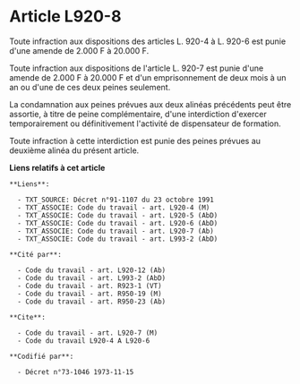 # Article L920-8

Toute infraction aux dispositions des articles L. 920-4 à L. 920-6 est punie d'une amende de 2.000 F à 20.000 F.

Toute infraction aux dispositions de l'article L. 920-7 est punie d'une amende de 2.000 F à 20.000 F et d'un emprisonnement
de deux mois à un an ou d'une de ces deux peines seulement.

La condamnation aux peines prévues aux deux alinéas précédents peut être assortie, à titre de peine complémentaire, d'une
interdiction d'exercer temporairement ou définitivement l'activité de dispensateur de formation.

Toute infraction à cette interdiction est punie des peines prévues au deuxième alinéa du présent article.

**Liens relatifs à cet article**

	**Liens**:

	  - TXT_SOURCE: Décret n°91-1107 du 23 octobre 1991
	  - TXT_ASSOCIE: Code du travail - art. L920-4 (M)
	  - TXT_ASSOCIE: Code du travail - art. L920-5 (AbD)
	  - TXT_ASSOCIE: Code du travail - art. L920-6 (AbD)
	  - TXT_ASSOCIE: Code du travail - art. L920-7 (Ab)
	  - TXT_ASSOCIE: Code du travail - art. L993-2 (AbD)

	**Cité par**:

	  - Code du travail - art. L920-12 (Ab)
	  - Code du travail - art. L993-2 (AbD)
	  - Code du travail - art. R923-1 (VT)
	  - Code du travail - art. R950-19 (M)
	  - Code du travail - art. R950-23 (Ab)

	**Cite**:

	  - Code du travail - art. L920-7 (M)
	  - Code du travail L920-4 A L920-6

	**Codifié par**:

	  - Décret n°73-1046 1973-11-15
